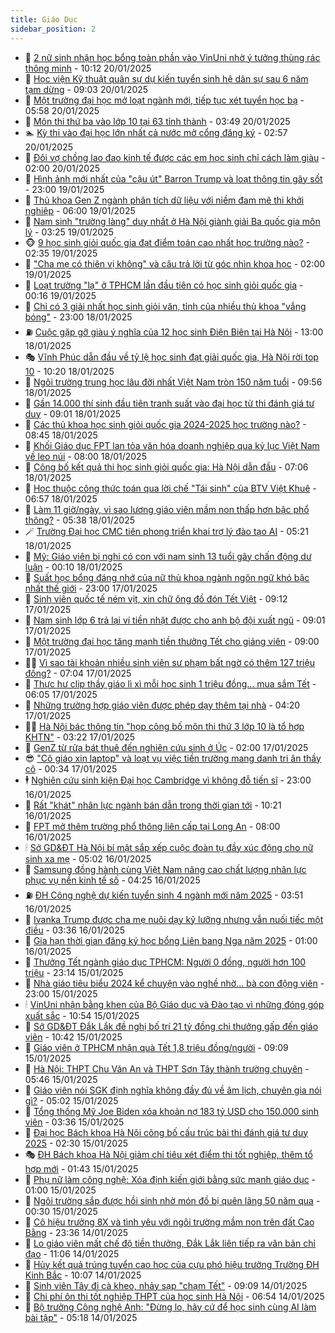 ```yaml
---
title: Giáo Dục
sidebar_position: 2
---
```


<!-- dantri-giao-duc:START -->
- 🤡 [2 nữ sinh nhận học bổng toàn phần vào VinUni nhờ ý tưởng thùng rác thông minh](https://dantri.com.vn/giao-duc/2-nu-sinh-nhan-hoc-bong-toan-phan-vao-vinuni-nho-y-tuong-thung-rac-thong-minh-20250120170331436.htm) - 10:12 20/01/2025
- 🗽 [Học viện Kỹ thuật quân sự dự kiến tuyển sinh hệ dân sự sau 6 năm tạm dừng](https://dantri.com.vn/giao-duc/hoc-vien-ky-thuat-quan-su-du-kien-tuyen-sinh-he-dan-su-sau-6-nam-tam-dung-20250115164024980.htm) - 09:03 20/01/2025
- 🚦 [Một trường đại học mở loạt ngành mới, tiếp tục xét tuyển học bạ](https://dantri.com.vn/giao-duc/mot-truong-dai-hoc-mo-loat-nganh-moi-tiep-tuc-xet-tuyen-hoc-ba-20250120125422387.htm) - 05:58 20/01/2025
- 🌋 [Môn thi thứ ba vào lớp 10 tại 63 tỉnh thành](https://dantri.com.vn/giao-duc/mon-thi-thu-ba-vao-lop-10-tai-63-tinh-thanh-20250120000312429.htm) - 03:49 20/01/2025
- 🏊 [Kỳ thi vào đại học lớn nhất cả nước mở cổng đăng ký](https://dantri.com.vn/giao-duc/ky-thi-vao-dai-hoc-lon-nhat-ca-nuoc-mo-cong-dang-ky-20250120094907974.htm) - 02:57 20/01/2025
- 🎃 [Đôi vợ chồng lao đao kinh tế được các em học sinh chỉ cách làm giàu](https://dantri.com.vn/giao-duc/doi-vo-chong-lao-dao-kinh-te-duoc-cac-em-hoc-sinh-chi-cach-lam-giau-20250119101359633.htm) - 02:00 20/01/2025
- 💄 [Hình ảnh mới nhất của &quot;cậu út&quot; Barron Trump và loạt thông tin gây sốt](https://dantri.com.vn/giao-duc/hinh-anh-moi-nhat-cua-cau-ut-barron-trump-va-loat-thong-tin-gay-sot-20250119151439703.htm) - 23:00 19/01/2025
- 🦅 [Thủ khoa Gen Z ngành phân tích dữ liệu với niềm đam mê thi khởi nghiệp](https://dantri.com.vn/giao-duc/thu-khoa-gen-z-nganh-phan-tich-du-lieu-voi-niem-dam-me-thi-khoi-nghiep-20250115151050401.htm) - 06:00 19/01/2025
- 🚦 [Nam sinh &quot;trường làng&quot; duy nhất ở Hà Nội giành giải Ba quốc gia môn lý](https://dantri.com.vn/giao-duc/nam-sinh-truong-lang-duy-nhat-o-ha-noi-gianh-giai-ba-quoc-gia-mon-ly-20250119101705335.htm) - 03:25 19/01/2025
- 🐵 [9 học sinh giỏi quốc gia đạt điểm toán cao nhất học trường nào?](https://dantri.com.vn/giao-duc/9-hoc-sinh-gioi-quoc-gia-dat-diem-toan-cao-nhat-hoc-truong-nao-20250119092547855.htm) - 02:35 19/01/2025
- 🐘 [&quot;Cha mẹ có thiên vị không&quot; và câu trả lời từ góc nhìn khoa học](https://dantri.com.vn/giao-duc/cha-me-co-thien-vi-khong-va-cau-tra-loi-tu-goc-nhin-khoa-hoc-20250118105415122.htm) - 02:00 19/01/2025
- 🦏 [Loạt trường &quot;lạ&quot; ở TPHCM lần đầu tiên có học sinh giỏi quốc gia](https://dantri.com.vn/giao-duc/loat-truong-la-o-tphcm-lan-dau-tien-co-hoc-sinh-gioi-quoc-gia-20250119071156578.htm) - 00:16 19/01/2025
- 💼 [Chỉ có 3 giải nhất học sinh giỏi văn, tỉnh của nhiều thủ khoa &quot;vắng bóng&quot;](https://dantri.com.vn/giao-duc/chi-co-3-giai-nhat-hoc-sinh-gioi-van-tinh-cua-nhieu-thu-khoa-vang-bong-20250118180937100.htm) - 23:00 18/01/2025
- ⛽️ [Cuộc gặp gỡ giàu ý nghĩa của 12 học sinh Điện Biên tại Hà Nội](https://dantri.com.vn/giao-duc/cuoc-gap-go-giau-y-nghia-cua-12-hoc-sinh-dien-bien-tai-ha-noi-20250118171604380.htm) - 13:00 18/01/2025
- 🎭 [Vĩnh Phúc dẫn đầu về tỷ lệ học sinh đạt giải quốc gia, Hà Nội rời top 10](https://dantri.com.vn/giao-duc/vinh-phuc-dan-dau-ve-ty-le-hoc-sinh-dat-giai-quoc-gia-ha-noi-roi-top-10-20250118162236176.htm) - 10:20 18/01/2025
- 🎃 [Ngôi trường trung học lâu đời nhất Việt Nam tròn 150 năm tuổi](https://dantri.com.vn/giao-duc/ngoi-truong-trung-hoc-lau-doi-nhat-viet-nam-tron-150-nam-tuoi-20250118162754666.htm) - 09:56 18/01/2025
- 🚀 [Gần 14.000 thí sinh đầu tiên tranh suất vào đại học từ thi đánh giá tư duy](https://dantri.com.vn/giao-duc/gan-14000-thi-sinh-dau-tien-tranh-suat-vao-dai-hoc-tu-thi-danh-gia-tu-duy-20250118155116715.htm) - 09:01 18/01/2025
- 👀 [Các thủ khoa học sinh giỏi quốc gia 2024-2025 học trường nào?](https://dantri.com.vn/giao-duc/cac-thu-khoa-hoc-sinh-gioi-quoc-gia-2024-2025-hoc-truong-nao-20250118153917790.htm) - 08:45 18/01/2025
- 🌝 [Khối Giáo dục FPT lan tỏa văn hóa doanh nghiệp qua kỷ lục Việt Nam về leo núi](https://dantri.com.vn/giao-duc/khoi-giao-duc-fpt-lan-toa-van-hoa-doanh-nghiep-qua-ky-luc-viet-nam-ve-leo-nui-20250118132705962.htm) - 08:00 18/01/2025
- 🤗 [Công bố kết quả thi học sinh giỏi quốc gia: Hà Nội dẫn đầu](https://dantri.com.vn/giao-duc/cong-bo-ket-qua-thi-hoc-sinh-gioi-quoc-gia-ha-noi-dan-dau-20250118140324693.htm) - 07:06 18/01/2025
- 🦄 [Học thuộc công thức toán qua lời chế &quot;Tái sinh&quot; của BTV Việt Khuê](https://dantri.com.vn/giao-duc/hoc-thuoc-cong-thuc-toan-qua-loi-che-tai-sinh-cua-btv-viet-khue-20250118132700446.htm) - 06:57 18/01/2025
- 🦍 [Làm 11 giờ/ngày, vì sao lương giáo viên mầm non thấp hơn bậc phổ thông?](https://dantri.com.vn/giao-duc/lam-11-giongay-vi-sao-luong-giao-vien-mam-non-thap-hon-bac-pho-thong-20250118123341525.htm) - 05:38 18/01/2025
- 🪄 [Trường Đại học CMC tiên phong triển khai trợ lý đào tạo AI](https://dantri.com.vn/giao-duc/truong-dai-hoc-cmc-tien-phong-trien-khai-tro-ly-dao-tao-ai-20250118122007901.htm) - 05:21 18/01/2025
- 🦆 [Mỹ: Giáo viên bị nghi có con với nam sinh 13 tuổi gây chấn động dư luận](https://dantri.com.vn/giao-duc/my-giao-vien-bi-nghi-co-con-voi-nam-sinh-13-tuoi-gay-chan-dong-du-luan-20250117142757642.htm) - 00:10 18/01/2025
- 🚀 [Suất học bổng đáng nhớ của nữ thủ khoa ngành ngôn ngữ khó bậc nhất thế giới](https://dantri.com.vn/giao-duc/suat-hoc-bong-dang-nho-cua-nu-thu-khoa-nganh-ngon-ngu-kho-bac-nhat-the-gioi-20250115115702076.htm) - 23:00 17/01/2025
- 🦒 [Sinh viên quốc tế ném vịt, xin chữ ông đồ đón Tết Việt](https://dantri.com.vn/giao-duc/sinh-vien-quoc-te-nem-vit-xin-chu-ong-do-don-tet-viet-20250117154103482.htm) - 09:12 17/01/2025
- 🤡 [Nam sinh lớp 6 trả lại ví tiền nhặt được cho anh bộ đội xuất ngũ](https://dantri.com.vn/giao-duc/nam-sinh-lop-6-tra-lai-vi-tien-nhat-duoc-cho-anh-bo-doi-xuat-ngu-20250117154022335.htm) - 09:01 17/01/2025
- 🤔 [Một trường đại học tăng mạnh tiền thưởng Tết cho giảng viên](https://dantri.com.vn/giao-duc/mot-truong-dai-hoc-tang-manh-tien-thuong-tet-cho-giang-vien-20250117131902383.htm) - 09:00 17/01/2025
- 🧑‍💻 [Vì sao tài khoản nhiều sinh viên sư phạm bất ngờ có thêm 127 triệu đồng?](https://dantri.com.vn/giao-duc/vi-sao-tai-khoan-nhieu-sinh-vien-su-pham-bat-ngo-co-them-127-trieu-dong-20250117135807196.htm) - 07:04 17/01/2025
- 🤡 [Thực hư clip thầy giáo lì xì mỗi học sinh 1 triệu đồng… mua sắm Tết](https://dantri.com.vn/giao-duc/thuc-hu-clip-thay-giao-li-xi-moi-hoc-sinh-1-trieu-dong-mua-sam-tet-20250117122757754.htm) - 06:05 17/01/2025
- 🧠 [Những trường hợp giáo viên được phép dạy thêm tại nhà](https://dantri.com.vn/giao-duc/nhung-truong-hop-giao-vien-duoc-phep-day-them-tai-nha-20250117110717200.htm) - 04:20 17/01/2025
- 🧑‍💻 [Hà Nội bác thông tin &quot;họp công bố môn thi thứ 3 lớp 10 là tổ hợp KHTN&quot;](https://dantri.com.vn/giao-duc/ha-noi-bac-thong-tin-hop-cong-bo-mon-thi-thu-3-lop-10-la-to-hop-khtn-20250117101935066.htm) - 03:22 17/01/2025
- 🧠 [GenZ từ rửa bát thuê đến nghiên cứu sinh ở Úc](https://dantri.com.vn/giao-duc/genz-tu-rua-bat-thue-den-nghien-cuu-sinh-o-uc-20250117073650481.htm) - 02:00 17/01/2025
- 😎 [&quot;Cô giáo xin laptop&quot; và loạt vụ việc tiền trường mang danh tri ân thầy cô](https://dantri.com.vn/giao-duc/co-giao-xin-laptop-va-loat-vu-viec-tien-truong-mang-danh-tri-an-thay-co-20250117050416597.htm) - 00:34 17/01/2025
- 🕴 [Nghiên cứu sinh kiện Đại học Cambridge vì không đỗ tiến sĩ](https://dantri.com.vn/giao-duc/nghien-cuu-sinh-kien-dai-hoc-cambridge-vi-khong-do-tien-si-20250116145406921.htm) - 23:00 16/01/2025
- 🧠 [Rất &quot;khát&quot; nhân lực ngành bán dẫn trong thời gian tới](https://dantri.com.vn/giao-duc/rat-khat-nhan-luc-nganh-ban-dan-trong-thoi-gian-toi-20250116171240801.htm) - 10:21 16/01/2025
- 🚀 [FPT mở thêm trường phổ thông liên cấp tại Long An](https://dantri.com.vn/giao-duc/fpt-mo-them-truong-pho-thong-lien-cap-tai-long-an-20250116143858033.htm) - 08:00 16/01/2025
- 🕯 [Sở GD&amp;ĐT Hà Nội bí mật sắp xếp cuộc đoàn tụ đầy xúc động cho nữ sinh xa mẹ](https://dantri.com.vn/giao-duc/so-gddt-ha-noi-bi-mat-sap-xep-cuoc-doan-tu-day-xuc-dong-cho-nu-sinh-xa-me-20250116115645922.htm) - 05:02 16/01/2025
- 🧰 [Samsung đồng hành cùng Việt Nam nâng cao chất lượng nhân lực phục vụ nền kinh tế số](https://dantri.com.vn/giao-duc/samsung-dong-hanh-cung-viet-nam-nang-cao-chat-luong-nhan-luc-phuc-vu-nen-kinh-te-so-20250116111005902.htm) - 04:25 16/01/2025
- ⛽️ [ĐH Công nghệ dự kiến tuyển sinh 4 ngành mới năm 2025](https://dantri.com.vn/giao-duc/dh-cong-nghe-du-kien-tuyen-sinh-4-nganh-moi-nam-2025-20250116104410818.htm) - 03:51 16/01/2025
- 🤖 [Ivanka Trump được cha mẹ nuôi dạy kỹ lưỡng nhưng vẫn nuối tiếc một điều](https://dantri.com.vn/giao-duc/ivanka-trump-duoc-cha-me-nuoi-day-ky-luong-nhung-van-nuoi-tiec-mot-dieu-20250115150324425.htm) - 03:36 16/01/2025
- 🦍 [Gia hạn thời gian đăng ký học bổng Liên bang Nga năm 2025](https://dantri.com.vn/giao-duc/gia-han-thoi-gian-dang-ky-hoc-bong-lien-bang-nga-nam-2025-20250116010530694.htm) - 01:00 16/01/2025
- 🐘 [Thưởng Tết ngành giáo dục TPHCM: Người 0 đồng, người hơn 100 triệu](https://dantri.com.vn/giao-duc/thuong-tet-nganh-giao-duc-tphcm-nguoi-0-dong-nguoi-hon-100-trieu-20250115215445519.htm) - 23:14 15/01/2025
- 🌊 [Nhà giáo tiêu biểu 2024 kể chuyện vào nghề nhờ... bà con động viên](https://dantri.com.vn/giao-duc/nha-giao-tieu-bieu-2024-ke-chuyen-vao-nghe-nho-ba-con-dong-vien-20250115113640737.htm) - 23:00 15/01/2025
- 🕯 [VinUni nhận bằng khen của Bộ Giáo dục và Đào tạo vì những đóng góp xuất sắc](https://dantri.com.vn/giao-duc/vinuni-nhan-bang-khen-cua-bo-giao-duc-va-dao-tao-vi-nhung-dong-gop-xuat-sac-20250115155400447.htm) - 10:54 15/01/2025
- 🐎 [Sở GD&amp;ĐT Đắk Lắk đề nghị bố trí 21 tỷ đồng chi thưởng gấp đến giáo viên](https://dantri.com.vn/giao-duc/so-gddt-dak-lak-de-nghi-bo-tri-21-ty-dong-chi-thuong-gap-den-giao-vien-20250115172646180.htm) - 10:42 15/01/2025
- 🐻 [Giáo viên ở TPHCM nhận quà Tết 1,8 triệu đồng/người](https://dantri.com.vn/giao-duc/giao-vien-o-tphcm-nhan-qua-tet-18-trieu-dongnguoi-20250115160243280.htm) - 09:09 15/01/2025
- 🐎 [Hà Nội: THPT Chu Văn An và THPT Sơn Tây thành trường chuyên](https://dantri.com.vn/giao-duc/ha-noi-thpt-chu-van-an-va-thpt-son-tay-thanh-truong-chuyen-20250115124318208.htm) - 05:46 15/01/2025
- 🫣 [Giáo viên nói SGK định nghĩa không đầy đủ về âm lịch, chuyên gia nói gì?](https://dantri.com.vn/giao-duc/giao-vien-noi-sgk-dinh-nghia-khong-day-du-ve-am-lich-chuyen-gia-noi-gi-20250115114801771.htm) - 05:02 15/01/2025
- 🤭 [Tổng thống Mỹ Joe Biden xóa khoản nợ 183 tỷ USD cho 150.000 sinh viên](https://dantri.com.vn/giao-duc/tong-thong-my-joe-biden-xoa-khoan-no-183-ty-usd-cho-150000-sinh-vien-20250115100304942.htm) - 03:36 15/01/2025
- 🥳 [Đại học Bách khoa Hà Nội công bố cấu trúc bài thi đánh giá tư duy 2025](https://dantri.com.vn/giao-duc/dai-hoc-bach-khoa-ha-noi-cong-bo-cau-truc-bai-thi-danh-gia-tu-duy-2025-20250115092659110.htm) - 02:30 15/01/2025
- 🎭 [ĐH Bách khoa Hà Nội giảm chỉ tiêu xét điểm thi tốt nghiệp, thêm tổ hợp mới](https://dantri.com.vn/giao-duc/dh-bach-khoa-ha-noi-giam-chi-tieu-xet-diem-thi-tot-nghiep-them-to-hop-moi-20250113205751891.htm) - 01:43 15/01/2025
- 🥸 [Phụ nữ làm công nghệ: Xóa định kiến giới bằng sức mạnh giáo dục](https://dantri.com.vn/giao-duc/phu-nu-lam-cong-nghe-xoa-dinh-kien-gioi-bang-suc-manh-giao-duc-20250114220723537.htm) - 01:00 15/01/2025
- 🦣 [Ngôi trường sắp được hồi sinh nhờ món đồ bị quên lãng 50 năm qua](https://dantri.com.vn/giao-duc/ngoi-truong-sap-duoc-hoi-sinh-nho-mon-do-bi-quen-lang-50-nam-qua-20250113151333919.htm) - 00:30 15/01/2025
- 🤔 [Cô hiệu trưởng 8X và tình yêu với ngôi trường mầm non trên đất Cao Bằng](https://dantri.com.vn/giao-duc/co-hieu-truong-8x-va-tinh-yeu-voi-ngoi-truong-mam-non-tren-dat-cao-bang-20250114223303296.htm) - 23:36 14/01/2025
- 🦣 [Lo giáo viên mất chế độ tiền thưởng, Đắk Lắk liên tiếp ra văn bản chỉ đạo](https://dantri.com.vn/giao-duc/lo-giao-vien-mat-che-do-tien-thuong-dak-lak-lien-tiep-ra-van-ban-chi-dao-20250114170042717.htm) - 11:06 14/01/2025
- 🐲 [Hủy kết quả trúng tuyển cao học của cựu phó hiệu trưởng Trường ĐH Kinh Bắc](https://dantri.com.vn/giao-duc/huy-ket-qua-trung-tuyen-cao-hoc-cua-cuu-pho-hieu-truong-truong-dh-kinh-bac-20250114154056819.htm) - 10:07 14/01/2025
- 🔭 [Sinh viên Tây đi cà kheo, nhảy sạp &quot;chạm Tết&quot;](https://dantri.com.vn/giao-duc/sinh-vien-tay-di-ca-kheo-nhay-sap-cham-tet-20250114160344652.htm) - 09:09 14/01/2025
- 🥷 [Chi phí ôn thi tốt nghiệp THPT của học sinh Hà Nội](https://dantri.com.vn/giao-duc/chi-phi-on-thi-tot-nghiep-thpt-cua-hoc-sinh-ha-noi-20250114133747559.htm) - 06:54 14/01/2025
- 🎊 [Bộ trưởng Công nghệ Anh: &quot;Đừng lo, hãy cứ để học sinh cùng AI làm bài tập&quot;](https://dantri.com.vn/giao-duc/bo-truong-cong-nghe-anh-dung-lo-hay-cu-de-hoc-sinh-cung-ai-lam-bai-tap-20250114104839431.htm) - 05:18 14/01/2025<!-- dantri-giao-duc:END -->
